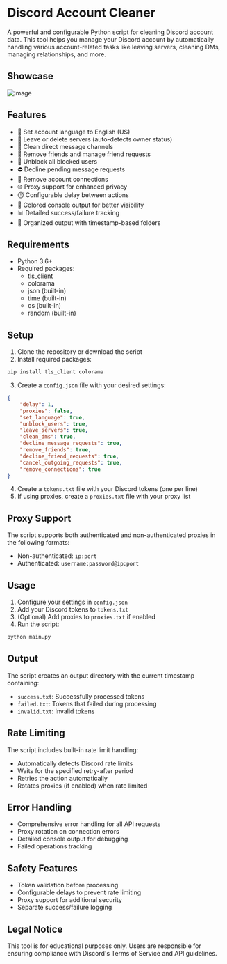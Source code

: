 # Discord Account Cleaner

A powerful and configurable Python script for cleaning Discord account data. This tool helps you manage your Discord account by automatically handling various account-related tasks like leaving servers, cleaning DMs, managing relationships, and more.

## Showcase

  ![image](https://github.com/user-attachments/assets/84fcf633-a2ec-43a3-826d-a6193c1cde10)

## Features

- 🔄 Set account language to English (US)
- 🚪 Leave or delete servers (auto-detects owner status)
- 💬 Clean direct message channels
- 👥 Remove friends and manage friend requests
- 🚫 Unblock all blocked users
- ⛔ Decline pending message requests
- 🔗 Remove account connections
- 🌐 Proxy support for enhanced privacy
- ⏱️ Configurable delay between actions
- 🎨 Colored console output for better visibility
- 📊 Detailed success/failure tracking
- 📁 Organized output with timestamp-based folders

## Requirements

- Python 3.6+
- Required packages:
  - tls_client
  - colorama
  - json (built-in)
  - time (built-in)
  - os (built-in)
  - random (built-in)

## Setup

1. Clone the repository or download the script
2. Install required packages:
```bash
pip install tls_client colorama
```
3. Create a `config.json` file with your desired settings:
```json
{
    "delay": 1,
    "proxies": false,
    "set_language": true,
    "unblock_users": true,
    "leave_servers": true,
    "clean_dms": true,
    "decline_message_requests": true,
    "remove_friends": true,
    "decline_friend_requests": true,
    "cancel_outgoing_requests": true,
    "remove_connections": true
}
```
4. Create a `tokens.txt` file with your Discord tokens (one per line)
5. If using proxies, create a `proxies.txt` file with your proxy list

## Proxy Support

The script supports both authenticated and non-authenticated proxies in the following formats:
- Non-authenticated: `ip:port`
- Authenticated: `username:password@ip:port`

## Usage

1. Configure your settings in `config.json`
2. Add your Discord tokens to `tokens.txt`
3. (Optional) Add proxies to `proxies.txt` if enabled
4. Run the script:
```bash
python main.py
```

## Output

The script creates an output directory with the current timestamp containing:
- `success.txt`: Successfully processed tokens
- `failed.txt`: Tokens that failed during processing
- `invalid.txt`: Invalid tokens

## Rate Limiting

The script includes built-in rate limit handling:
- Automatically detects Discord rate limits
- Waits for the specified retry-after period
- Retries the action automatically
- Rotates proxies (if enabled) when rate limited

## Error Handling

- Comprehensive error handling for all API requests
- Proxy rotation on connection errors
- Detailed console output for debugging
- Failed operations tracking

## Safety Features

- Token validation before processing
- Configurable delays to prevent rate limiting
- Proxy support for additional security
- Separate success/failure logging

## Legal Notice

This tool is for educational purposes only. Users are responsible for ensuring compliance with Discord's Terms of Service and API guidelines.
